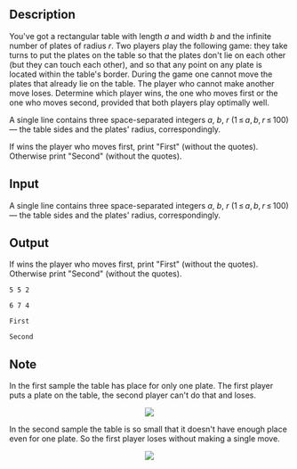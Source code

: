 ## Description

<div><p>You've got a rectangular table with length <span class="tex-span"><i>a</i></span> and width <span class="tex-span"><i>b</i></span> and the infinite number of plates of radius <span class="tex-span"><i>r</i></span>. Two players play the following game: they take turns to put the plates on the table so that the plates don't lie on each other (but they can touch each other), and so that any point on any plate is located within the table's border. During the game one cannot move the plates that already lie on the table. The player who cannot make another move loses. Determine which player wins, the one who moves first or the one who moves second, provided that both players play optimally well.</p></div><div class="input-specification"><p>A single line contains three space-separated integers <span class="tex-span"><i>a</i></span>, <span class="tex-span"><i>b</i></span>, <span class="tex-span"><i>r</i></span> <span class="tex-span">(1 ≤ <i>a</i>, <i>b</i>, <i>r</i> ≤ 100)</span> — the table sides and the plates' radius, correspondingly.</p></div><div class="output-specification"><p>If wins the player who moves first, print "<span class="tex-font-style-tt">First</span>" (without the quotes). Otherwise print "<span class="tex-font-style-tt">Second</span>" (without the quotes).</p></div>

## Input

<p>A single line contains three space-separated integers <span class="tex-span"><i>a</i></span>, <span class="tex-span"><i>b</i></span>, <span class="tex-span"><i>r</i></span> <span class="tex-span">(1 ≤ <i>a</i>, <i>b</i>, <i>r</i> ≤ 100)</span> — the table sides and the plates' radius, correspondingly.</p>

## Output

<p>If wins the player who moves first, print "<span class="tex-font-style-tt">First</span>" (without the quotes). Otherwise print "<span class="tex-font-style-tt">Second</span>" (without the quotes).</p>





```input1
5 5 2

```




```input2
6 7 4

```




```output1
First

```




```output2
Second

```



## Note

<p>In the first sample the table has place for only one plate. The first player puts a plate on the table, the second player can't do that and loses.</p><center> <img class="tex-graphics" src="file://Fr4pbuvu.png" style="max-width: 100.0%;max-height: 100.0%;"> </center><p>In the second sample the table is so small that it doesn't have enough place even for one plate. So the first player loses without making a single move.</p><center> <img class="tex-graphics" src="file://TSQK92ZL.png" style="max-width: 100.0%;max-height: 100.0%;"> </center>
